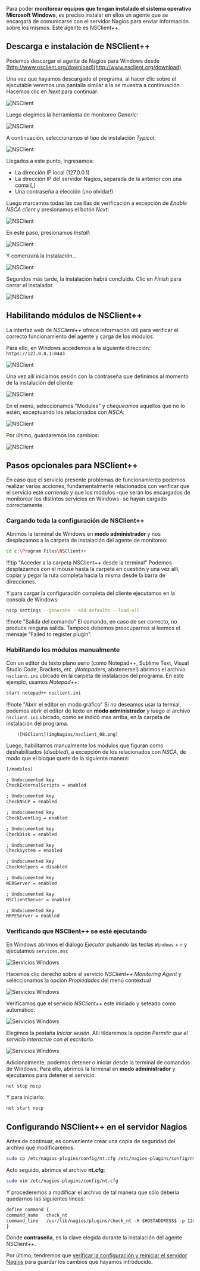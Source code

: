 
Para poder **monitorear equipos que tengan instalado el sistema operativo Microsoft Windows**, es preciso instalar en ellos un agente que se encargará de comunicarse con el servidor Nagios para enviar información sobre los mismos. Este agente es NSClient++.

## Descarga e instalación de NSClient++
Podemos descargar el agente de Nagios para Windows desde [http://www.nsclient.org/download](http://www.nsclient.org/download)

Una vez que hayamos descargado el programa, al hacer clic sobre el ejecutable veremos una pantalla similar a la se muestra a continuación. Hacemos clic en _Next_ para continuar:

![NSClient](imgNagios/nsclient_01.png)

Luego elegimos la herramienta de monitoreo _Generic_:

![NSClient](imgNagios/nsclient_02.png)

A continuación, seleccionamos el tipo de instalación _Typical_:

![NSClient](imgNagios/nsclient_03.png)

Llegados a este punto, ingresamos: 

* La dirección IP local (127.0.0.1)
* La dirección IP del servidor Nagios, separada de la anterior con una coma [,]
* Una contraseña a elección (¡no olvidar!)

Luego marcamos todas las casillas de verificación a excepción de _Enable NSCA client_ y presionamos el botón _Next_:

![NSClient](imgNagios/nsclient_04.png)

En este paso, presionamos _Install_:

![NSClient](imgNagios/nsclient_05.png)

Y comenzará la Instalación...

![NSClient](imgNagios/nsclient_06.png)

Segundos más tarde, la instalación habrá concluido. Clic en _Finish_ para cerrar el instalador.

![NSClient](imgNagios/nsclient_07.png)

## Habilitando módulos de NSClient++

La interfaz web de _NSClient++_ ofrece información útil para verificar el correcto funcionamiento del agente y carga de los módulos. 

Para ello, en Windows accedemos a la siguiente dirección: `https://127.0.0.1:8443`

![NSClient](imgNagios/nsclient_09.png)

Una vez allí iniciamos sesión con la contraseña que definimos al momento de la instalación del cliente

![NSClient](imgNagios/nsclient_10.png)

En el menú, seleccionamos "Modules" y _chequeamos_ aquellos que no lo estén, exceptuando los relacionados con _NSCA_: 

![NSClient](imgNagios/nsclient_11.png)

Por último, guardaremos los cambios: 

![NSClient](imgNagios/nsclient_12.png)



## Pasos opcionales para NSClient++  

En caso que el servicio presente problemas de funcionamiento podemos  realizar varias acciones, fundamentalmente relacionados con verificar que el servicio esté _corriendo_ y que los módulos -que serán los encargados de monitorear los distintos servicios en Windows- se hayan cargado correctamente.

### Cargando toda la configuración de NSClient++

Abrimos la terminal de Windows en **modo administrador** y nos desplazamos a la carpeta de instalación del agente de monitoreo: 

```bash
cd c:\Program Files\NSClient++
```

!!!tip "Acceder a la carpeta NSClient++ desde la terminal"
		Podemos desplazarnos con el mouse hasta la carpeta en cuestión y una vez allí, copiar y pegar la ruta completa hacia la misma desde la barra de direcciones. 

Y para cargar la configuración completa del cliente ejecutamos en la consola de Windows: 

```bash
nscp settings --generate --add-defaults --load-all
```

!!!note "Salida del comando"
		El comando, en caso de ser correcto, no produce ninguna salida. Tampoco debemos preocuparnos si leemos el mensaje “Failed to register plugin”. 

### Habilitando los módulos manualmente

Con un editor de texto plano serio (como Notepad++, Sublime Text, Visual Studio Code, Brackets, etc. ¡_Notepaders_, abstenerse!) abrimos el archivo `nsclient.ini` ubicado en la carpeta de instalación del programa. En este ejemplo, usamos _Notepad++_:

```bash
start notepad++ nsclient.ini
```

!!!note "Abrir el editor en modo gráfico"
		Si no deseamos usar la termial, podemos abrir el editor de texto en **modo administrador** y luego el archivo `nsclient.ini` ubicado, como se indicó mas arriba, en la carpeta de instalación del programa. 

		![NSClient](imgNagios/nsclient_08.png)

Luego, habilitamos manualmente los módulos que figuran como deshabilitados (_disabled_), a excepción de los relacionados con _NSCA_, de modo que el bloque quete de la siguiente manera: 


```bash
[/modules]

; Undocumented key
CheckExternalScripts = enabled

; Undocumented key
CheckNSCP = enabled

; Undocumented key
CheckEventLog = enabled

; Undocumented key
CheckDisk = enabled

; Undocumented key
CheckSystem = enabled

; Undocumented key
CheckHelpers = disabled

; Undocumented key
WEBServer = enabled

; Undocumented key
NSClientServer = enabled

; Undocumented key
NRPEServer = enabled

```


### Verificando que NSClient++ se esté ejecutando

En Windows abrimos el diálogo _Ejecutar_ pulsando las teclas `Windows` + `r` y ejecutamos `services.msc`

![Servicios Windows](imgNagios/services_01.png)

Hacemos clic derecho sobre el servicio _NSClient++ Monitoring Agent_ y seleccionamos la opción _Propiedades_ del menú contextual

![Servicios Windows](imgNagios/services_02.png)

Verificamos que el servicio _NSClient++_ este iniciado y seteado como automático.

![Servicios Windows](imgNagios/services_03.png)

Elegimos la pestaña _Iniciar sesión_. Allí tildaremos la opción _Permitir que el servicio interactúe con el escritorio_. 

![Servicios Windows](imgNagios/services_04.png)

Adicionalmente, podemos detener o iniciar desde la terminal de comandos de Windows. Para ello, abrimos la terminal en **modo administrador** y ejecutamos para detener el servicio: 

```bash
net stop nscp
```

Y para iniciarlo: 

```bash
net start nscp
```


## Configurando NSClient++ en el servidor Nagios

Antes de continuar, es conveniente crear una copia de seguridad del archivo que modificaremos: 

```bash
sudo cp /etc/nagios-plugins/config/nt.cfg /etc/nagios-plugins/config/nt.cfg.original
```

Acto seguido, abrimos el archivo **nt.cfg**:  

```bash
sudo vim /etc/nagios-plugins/config/nt.cfg
```

Y procederemos a modificar el archivo de tal manera que sólo debería quedarnos las siguientes líneas: 

```apache
define command {
command_name   check_nt
command_line   /usr/lib/nagios/plugins/check_nt -H $HOSTADDRESS$ -p 12489 -s contraseña -v $ARG1$ $ARG2$
}
```

Donde **contraseña**, es la clave elegida durante la instalación del agente NSClient++.

Por último, tendremos que [verificar la configuración y reiniciar el servidor Nagios](configuracion/#verificando-la-configuracion-y-reiniciando-nagios) para guardar los cambios que hayamos introducido.
